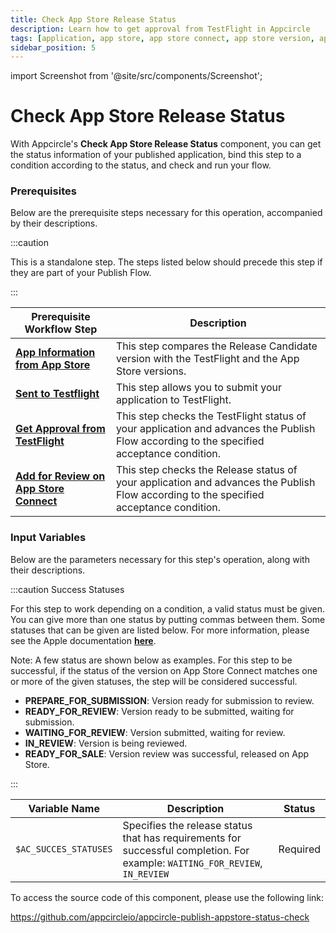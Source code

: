 ```yaml
---
title: Check App Store Release Status
description: Learn how to get approval from TestFlight in Appcircle
tags: [application, app store, app store connect, app store version, app store status]
sidebar_position: 5
---
```


import Screenshot from '@site/src/components/Screenshot';

# Check App Store Release Status

With Appcircle's **Check App Store Release Status** component, you can get the status information of your published application, bind this step to a condition according to the status, and check and run your flow.

### Prerequisites

Below are the prerequisite steps necessary for this operation, accompanied by their descriptions.

:::caution

This is a standalone step. The steps listed below should precede this step if they are part of your Publish Flow.

:::

| Prerequisite Workflow Step                                                                                           | Description                                                                                                                               |
|----------------------------------------------------------------------------------------------------------------------|-------------------------------------------------------------------------------------------------------------------------------------------|
| [**App Information from App Store**](/publish-integrations/ios-publish-integrations/app-information-app-store)       | This step compares the Release Candidate version with the TestFlight and the App Store versions.                                          |
| [**Sent to Testflight**](/publish-integrations/ios-publish-integrations/send-to-app-store)                           | This step allows you to submit your application to TestFlight.                                                                            |
| [**Get Approval from TestFlight**](/publish-integrations/ios-publish-integrations/approval-test-flight)              | This step checks the TestFlight status of your application and advances the Publish Flow according to the specified acceptance condition. |
| [**Add for Review on App Store Connect**](publish-integrations/ios-publish-integrations/add-for-review-on-app-store) | This step checks the Release status of your application and advances the Publish Flow according to the specified acceptance condition.    |

<Screenshot url='https://cdn.appcircle.io/docs/assets/BE2915-checkReleaseStatus.png' />

### Input Variables

Below are the parameters necessary for this step's operation, along with their descriptions.

<Screenshot url='https://cdn.appcircle.io/docs/assets/BE2915-checkReleaseDetails.png' />

:::caution Success Statuses

For this step to work depending on a condition, a valid status must be given. You can give more than one status by putting commas between them. Some statuses that can be given are listed below. For more information, please see the Apple documentation [**here**](https://developer.apple.com/help/app-store-connect/reference/app-and-submission-statuses/).

Note: A few status are shown below as examples. For this step to be successful, if the status of the version on App Store Connect matches one or more of the given statuses, the step will be considered successful. 

- **PREPARE_FOR_SUBMISSION**: Version ready for submission to review.
- **READY_FOR_REVIEW**: Version ready to be submitted, waiting for submission.
- **WAITING_FOR_REVIEW**: Version submitted, waiting for review.
- **IN_REVIEW**: Version is being reviewed.
- **READY_FOR_SALE**: Version review was successful, released on App Store.

:::

| Variable Name         | Description                                                                                                                  | Status   |
|-----------------------|------------------------------------------------------------------------------------------------------------------------------|----------|
| `$AC_SUCCES_STATUSES` | Specifies the release status that has requirements for successful completion. For example: `WAITING_FOR_REVIEW`, `IN_REVIEW` | Required |


To access the source code of this component, please use the following link:

https://github.com/appcircleio/appcircle-publish-appstore-status-check